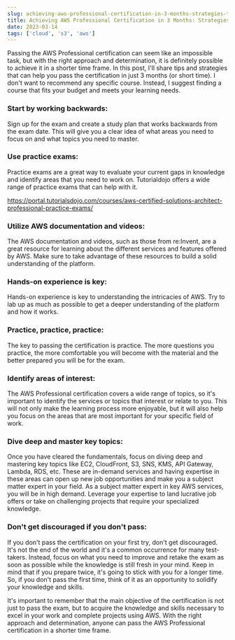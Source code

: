 ```yaml
---
slug: achieving-aws-professional-certification-in-3-months-strategies-to-pass-the-exam
title: Achieving AWS Professional Certification in 3 Months: Strategies to Pass the Exam
date: 2023-03-14
tags: ['cloud', 's3', 'aws']
---
```


Passing the AWS Professional certification can seem like an impossible task, but with the right approach and determination, it is definitely possible to achieve it in a shorter time frame. In this post, I'll share tips and strategies that can help you pass the certification in just 3 months (or short time). I don't want to recommend any specific course. Instead, I suggest finding a course that fits your budget and meets your learning needs.

<!-- more -->




### Start by working backwards:


Sign up for the exam and create a study plan that works backwards from the exam date. This will give you a clear idea of what areas you need to focus on and what topics you need to master.


### Use practice exams:


Practice exams are a great way to evaluate your current gaps in knowledge and identify areas that you need to work on. Tutorialdojo offers a wide range of practice exams that can help with it.


<https://portal.tutorialsdojo.com/courses/aws-certified-solutions-architect-professional-practice-exams/>


### Utilize AWS documentation and videos:


The AWS documentation and videos, such as those from re:Invent, are a great resource for learning about the different services and features offered by AWS. Make sure to take advantage of these resources to build a solid understanding of the platform.


### Hands-on experience is key:


Hands-on experience is key to understanding the intricacies of AWS. Try to lab up as much as possible to get a deeper understanding of the platform and how it works.


### Practice, practice, practice:


The key to passing the certification is practice. The more questions you practice, the more comfortable you will become with the material and the better prepared you will be for the exam.


### Identify areas of interest:


The AWS Professional certification covers a wide range of topics, so it's important to identify the services or topics that interest or relate to you. This will not only make the learning process more enjoyable, but it will also help you focus on the areas that are most important for your specific field of work.


### Dive deep and master key topics:


Once you have cleared the fundamentals, focus on diving deep and mastering key topics like EC2, CloudFront, S3, SNS, KMS, API Gateway, Lambda, RDS, etc. These are in-demand services and having expertise in these areas can open up new job opportunities and make you a subject matter expert in your field. As a subject matter expert in key AWS services, you will be in high demand. Leverage your expertise to land lucrative job offers or take on challenging projects that require your specialized knowledge.


### Don't get discouraged if you don't pass:


If you don't pass the certification on your first try, don't get discouraged. It's not the end of the world and it's a common occurrence for many test-takers. Instead, focus on what you need to improve and retake the exam as soon as possible while the knowledge is still fresh in your mind. Keep in mind that if you prepare twice, it's going to stick with you for a longer time. So, if you don't pass the first time, think of it as an opportunity to solidify your knowledge and skills.


It's important to remember that the main objective of the certification is not just to pass the exam, but to acquire the knowledge and skills necessary to excel in your work and complete projects using AWS. With the right approach and determination, anyone can pass the AWS Professional certification in a shorter time frame.



